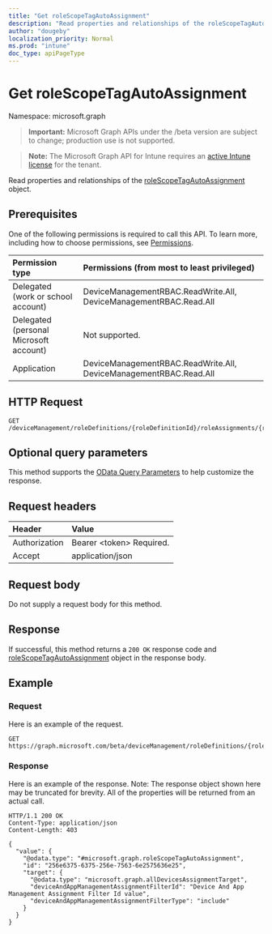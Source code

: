 ```yaml
---
title: "Get roleScopeTagAutoAssignment"
description: "Read properties and relationships of the roleScopeTagAutoAssignment object."
author: "dougeby"
localization_priority: Normal
ms.prod: "intune"
doc_type: apiPageType
---
```


# Get roleScopeTagAutoAssignment

Namespace: microsoft.graph

> **Important:** Microsoft Graph APIs under the /beta version are subject to change; production use is not supported.

> **Note:** The Microsoft Graph API for Intune requires an [active Intune license](https://go.microsoft.com/fwlink/?linkid=839381) for the tenant.

Read properties and relationships of the [roleScopeTagAutoAssignment](../resources/intune-rbac-rolescopetagautoassignment.md) object.

## Prerequisites
One of the following permissions is required to call this API. To learn more, including how to choose permissions, see [Permissions](/graph/permissions-reference).

|Permission type|Permissions (from most to least privileged)|
|:---|:---|
|Delegated (work or school account)|DeviceManagementRBAC.ReadWrite.All, DeviceManagementRBAC.Read.All|
|Delegated (personal Microsoft account)|Not supported.|
|Application|DeviceManagementRBAC.ReadWrite.All, DeviceManagementRBAC.Read.All|

## HTTP Request
<!-- {
  "blockType": "ignored"
}
-->
``` http
GET /deviceManagement/roleDefinitions/{roleDefinitionId}/roleAssignments/{roleAssignmentId}/microsoft.graph.deviceAndAppManagementRoleAssignment/roleScopeTags/{roleScopeTagId}/assignments/{roleScopeTagAutoAssignmentId}
```

## Optional query parameters
This method supports the [OData Query Parameters](/graph/query-parameters) to help customize the response.

## Request headers
|Header|Value|
|:---|:---|
|Authorization|Bearer &lt;token&gt; Required.|
|Accept|application/json|

## Request body
Do not supply a request body for this method.

## Response
If successful, this method returns a `200 OK` response code and [roleScopeTagAutoAssignment](../resources/intune-rbac-rolescopetagautoassignment.md) object in the response body.

## Example

### Request
Here is an example of the request.
``` http
GET https://graph.microsoft.com/beta/deviceManagement/roleDefinitions/{roleDefinitionId}/roleAssignments/{roleAssignmentId}/microsoft.graph.deviceAndAppManagementRoleAssignment/roleScopeTags/{roleScopeTagId}/assignments/{roleScopeTagAutoAssignmentId}
```

### Response
Here is an example of the response. Note: The response object shown here may be truncated for brevity. All of the properties will be returned from an actual call.
``` http
HTTP/1.1 200 OK
Content-Type: application/json
Content-Length: 403

{
  "value": {
    "@odata.type": "#microsoft.graph.roleScopeTagAutoAssignment",
    "id": "256e6375-6375-256e-7563-6e2575636e25",
    "target": {
      "@odata.type": "microsoft.graph.allDevicesAssignmentTarget",
      "deviceAndAppManagementAssignmentFilterId": "Device And App Management Assignment Filter Id value",
      "deviceAndAppManagementAssignmentFilterType": "include"
    }
  }
}
```





